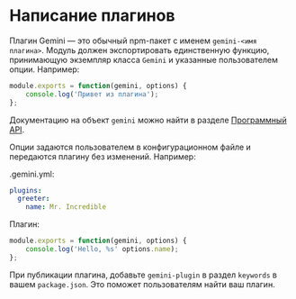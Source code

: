 # Написание плагинов

Плагин Gemini — это обычный npm-пакет с именем `gemini-<имя плагина>`. Модуль
должен экспортировать единственную функцию, принимающую экземпляр класса 
`Gemini` и указанные пользователем опции. Например:

```js
module.exports = function(gemini, options) {
    console.log('Привет из плагина');
};
```

Документацию на объект `gemini` можно найти в разделе
[Программный API](programmatic-api.ru.md).

Опции задаются пользователем в конфигурационном файле и передаются плагину без
изменений. Например:

.gemini.yml:
```yaml
plugins:
  greeter:
    name: Mr. Incredible 
```

Плагин:
```javascript
module.exports = function(gemini, options) {
    console.log('Hello, %s' options.name);
};

```

При публикации плагина, добавьте `gemini-plugin` в раздел `keywords` в вашем
`package.json`. Это поможет пользователям найти ваш плагин.

